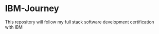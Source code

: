 # IBM-Journey
This repository will follow my full stack software development certification with IBM
